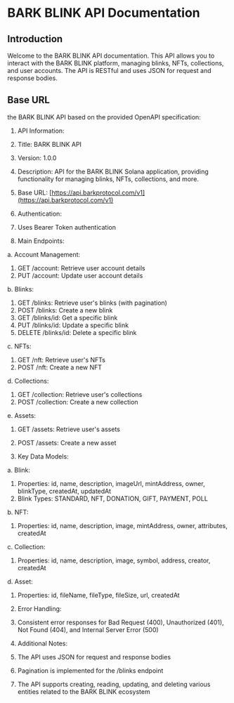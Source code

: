 # BARK BLINK API Documentation

## Introduction

Welcome to the BARK BLINK API documentation. This API allows you to interact with the BARK BLINK platform, managing blinks, NFTs, collections, and user accounts. The API is RESTful and uses JSON for request and response bodies.

## Base URL

the BARK BLINK API based on the provided OpenAPI specification:

1. API Information:

1. Title: BARK BLINK API
2. Version: 1.0.0
3. Description: API for the BARK BLINK Solana application, providing functionality for managing blinks, NFTs, collections, and more.
4. Base URL: [https://api.barkprotocol.com/v1](https://api.barkprotocol.com/v1)



2. Authentication:

1. Uses Bearer Token authentication



3. Main Endpoints:

a. Account Management:

1. GET /account: Retrieve user account details
2. PUT /account: Update user account details


b. Blinks:

1. GET /blinks: Retrieve user's blinks (with pagination)
2. POST /blinks: Create a new blink
3. GET /blinks/id: Get a specific blink
4. PUT /blinks/id: Update a specific blink
5. DELETE /blinks/id: Delete a specific blink


c. NFTs:

1. GET /nft: Retrieve user's NFTs
2. POST /nft: Create a new NFT


d. Collections:

1. GET /collection: Retrieve user's collections
2. POST /collection: Create a new collection


e. Assets:

1. GET /assets: Retrieve user's assets
2. POST /assets: Create a new asset



4. Key Data Models:

a. Blink:

1. Properties: id, name, description, imageUrl, mintAddress, owner, blinkType, createdAt, updatedAt
2. Blink Types: STANDARD, NFT, DONATION, GIFT, PAYMENT, POLL


b. NFT:

1. Properties: id, name, description, image, mintAddress, owner, attributes, createdAt


c. Collection:

1. Properties: id, name, description, image, symbol, address, creator, createdAt


d. Asset:

1. Properties: id, fileName, fileType, fileSize, url, createdAt



5. Error Handling:

1. Consistent error responses for Bad Request (400), Unauthorized (401), Not Found (404), and Internal Server Error (500)


6. Additional Notes:

1. The API uses JSON for request and response bodies
2. Pagination is implemented for the /blinks endpoint
3. The API supports creating, reading, updating, and deleting various entities related to the BARK BLINK ecosystem
